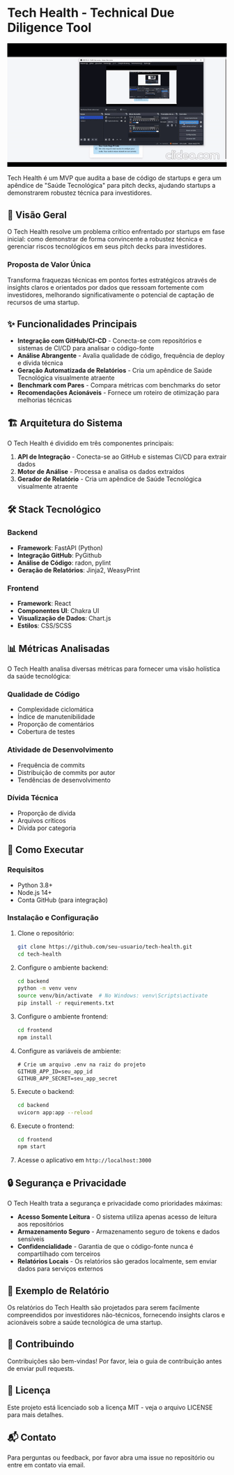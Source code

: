 # Tech Health - Technical Due Diligence Tool

![Demonstração](2025-04-05-12-16-54_902G7gxM-ezgif.com-video-to-gif-converter.gif)


Tech Health é um MVP que audita a base de código de startups e gera um apêndice de "Saúde Tecnológica" para pitch decks, ajudando startups a demonstrarem robustez técnica para investidores.

## 🚀 Visão Geral

O Tech Health resolve um problema crítico enfrentado por startups em fase inicial: como demonstrar de forma convincente a robustez técnica e gerenciar riscos tecnológicos em seus pitch decks para investidores.

### Proposta de Valor Única

Transforma fraquezas técnicas em pontos fortes estratégicos através de insights claros e orientados por dados que ressoam fortemente com investidores, melhorando significativamente o potencial de captação de recursos de uma startup.

## ✨ Funcionalidades Principais

- **Integração com GitHub/CI-CD** - Conecta-se com repositórios e sistemas de CI/CD para analisar o código-fonte
- **Análise Abrangente** - Avalia qualidade de código, frequência de deploy e dívida técnica
- **Geração Automatizada de Relatórios** - Cria um apêndice de Saúde Tecnológica visualmente atraente
- **Benchmark com Pares** - Compara métricas com benchmarks do setor
- **Recomendações Acionáveis** - Fornece um roteiro de otimização para melhorias técnicas

## 🏗️ Arquitetura do Sistema

O Tech Health é dividido em três componentes principais:

1. **API de Integração** - Conecta-se ao GitHub e sistemas CI/CD para extrair dados
2. **Motor de Análise** - Processa e analisa os dados extraídos
3. **Gerador de Relatório** - Cria um apêndice de Saúde Tecnológica visualmente atraente


## 🛠️ Stack Tecnológico

### Backend
- **Framework**: FastAPI (Python)
- **Integração GitHub**: PyGithub
- **Análise de Código**: radon, pylint
- **Geração de Relatórios**: Jinja2, WeasyPrint

### Frontend
- **Framework**: React
- **Componentes UI**: Chakra UI
- **Visualização de Dados**: Chart.js
- **Estilos**: CSS/SCSS

## 📊 Métricas Analisadas

O Tech Health analisa diversas métricas para fornecer uma visão holística da saúde tecnológica:

### Qualidade de Código
- Complexidade ciclomática
- Índice de manutenibilidade
- Proporção de comentários
- Cobertura de testes

### Atividade de Desenvolvimento
- Frequência de commits
- Distribuição de commits por autor
- Tendências de desenvolvimento

### Dívida Técnica
- Proporção de dívida
- Arquivos críticos
- Dívida por categoria

## 🚦 Como Executar

### Requisitos
- Python 3.8+
- Node.js 14+
- Conta GitHub (para integração)

### Instalação e Configuração

1. Clone o repositório:
   ```bash
   git clone https://github.com/seu-usuario/tech-health.git
   cd tech-health
   ```

2. Configure o ambiente backend:
   ```bash
   cd backend
   python -m venv venv
   source venv/bin/activate  # No Windows: venv\Scripts\activate
   pip install -r requirements.txt
   ```

3. Configure o ambiente frontend:
   ```bash
   cd frontend
   npm install
   ```

4. Configure as variáveis de ambiente:
   ```
   # Crie um arquivo .env na raiz do projeto
   GITHUB_APP_ID=seu_app_id
   GITHUB_APP_SECRET=seu_app_secret
   ```

5. Execute o backend:
   ```bash
   cd backend
   uvicorn app:app --reload
   ```

6. Execute o frontend:
   ```bash
   cd frontend
   npm start
   ```

7. Acesse o aplicativo em `http://localhost:3000`

## 🔒 Segurança e Privacidade

O Tech Health trata a segurança e privacidade como prioridades máximas:

- **Acesso Somente Leitura** - O sistema utiliza apenas acesso de leitura aos repositórios
- **Armazenamento Seguro** - Armazenamento seguro de tokens e dados sensíveis
- **Confidencialidade** - Garantia de que o código-fonte nunca é compartilhado com terceiros
- **Relatórios Locais** - Os relatórios são gerados localmente, sem enviar dados para serviços externos

## 🧪 Exemplo de Relatório

Os relatórios do Tech Health são projetados para serem facilmente compreendidos por investidores não-técnicos, fornecendo insights claros e acionáveis sobre a saúde tecnológica de uma startup.


## 🤝 Contribuindo

Contribuições são bem-vindas! Por favor, leia o guia de contribuição antes de enviar pull requests.

## 📜 Licença

Este projeto está licenciado sob a licença MIT - veja o arquivo LICENSE para mais detalhes.

## 📬 Contato

Para perguntas ou feedback, por favor abra uma issue no repositório ou entre em contato via email.

